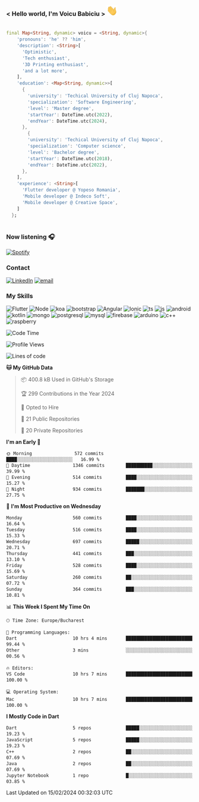 ### < Hello world, I'm **Voicu Babiciu** > <img src="https://raw.githubusercontent.com/ABSphreak/ABSphreak/master/gifs/Hi.gif" width="30px"/>

```dart

final Map<String, dynamic> voicu = <String, dynamic>{
    'pronouns': 'he' ?? 'him',
    'description': <String>[
      'Optimistic',
      'Tech enthusiast',
      '3D Printing enthusiast',
      'and a lot more',
    ],
    'education': <Map<String, dynamic>>[
      {
        'university': 'Techical University of Cluj Napoca',
        'specialization': 'Software Engineering',
        'level': 'Master degree',
        'startYear': DateTime.utc(2022),
        'endYear': DateTime.utc(2024),
      },
        {
        'university': 'Techical University of Cluj Napoca',
        'specialization': 'Computer science',
        'level': 'Bachelor degree',
        'startYear': DateTime.utc(2018),
        'endYear': DateTime.utc(2022),
      },
    ],
    'experience': <String>[
      'Flutter developer @ Yopeso Romania',
      'Mobile developer @ Indeco Soft',
      'Mobile developer @ Creative Space',
    ]
  };
  
```
### Now listening 🎧
[![Spotify](https://voicubabiciu.vercel.app/api/spotify)](https://open.spotify.com/user/vbfx10)

### Contact
[![LinkedIn](https://img.shields.io/badge/linkedin-0A66C2?style=for-the-badge&logo=linkedin&logoColor=white)](https://www.linkedin.com/in/voicu-b-b28860131/)
[![email](https://img.shields.io/badge/email%20me-EA4335?style=for-the-badge&logo=gmail&logoColor=white)](mailto:voicubabiciu@gmail.com)

### My Skills


![Flutter](https://img.shields.io/badge/flutter-02569B?style=for-the-badge&logo=flutter)
![Node](https://img.shields.io/badge/node.js-339933?style=for-the-badge&logo=node.js&logoColor=white)
![koa](https://img.shields.io/badge/Koa.js-404D59?style=for-the-badge)
![bootstrap](https://img.shields.io/badge/Bootstrap-563D7C?style=for-the-badge&logo=bootstrap&logoColor=white)
![Angular](https://img.shields.io/badge/angular-DD0031?style=for-the-badge&logo=angular&logoColor=white)
![Ionic](https://img.shields.io/badge/Ionic-3880FF?style=for-the-badge&logo=ionic&logoColor=white)
![ts](https://img.shields.io/badge/Typescript-3178C6?style=for-the-badge&logo=typescript&logoColor=white)
![js](https://img.shields.io/badge/javascript-F7DF1E?style=for-the-badge&logo=javascript&logoColor=black)
![android](https://img.shields.io/badge/Android-36f991?style=for-the-badge&logo=android&logoColor=black)
![kotlin](https://img.shields.io/badge/kotlin-0095D5?style=for-the-badge&logo=kotlin&logoColor=white)
![mongo](https://img.shields.io/badge/mongodb-47A248?style=for-the-badge&logo=mongodb&logoColor=white)
![postgresql](https://img.shields.io/badge/PostgreSQL-4169E1?style=for-the-badge&logo=PostgreSQL&logoColor=white)
![mysql](https://img.shields.io/badge/mysql-4479A1?style=for-the-badge&logo=MySQL&logoColor=white)
![firebase](https://img.shields.io/badge/firebase-FFCA28?style=for-the-badge&logo=firebase&logoColor=black)
![arduino](https://img.shields.io/badge/arduino-00979D?style=for-the-badge&logo=arduino&logoColor=white)
![c++](https://img.shields.io/badge/C++-00599C?style=for-the-badge&logo=Cplusplus&logoColor=white)
![raspberry](https://img.shields.io/badge/raspberrypi-A22846?style=for-the-badge&logo=raspberrypi&logoColor=white)

<!--START_SECTION:waka-->
![Code Time](http://img.shields.io/badge/Code%20Time-1%2C419%20hrs%2036%20mins-blue)

![Profile Views](http://img.shields.io/badge/Profile%20Views-0-blue)

![Lines of code](https://img.shields.io/badge/From%20Hello%20World%20I%27ve%20Written-21.2%20million%20lines%20of%20code-blue)

**🐱 My GitHub Data** 

> 📦 400.8 kB Used in GitHub's Storage 
 > 
> 🏆 299 Contributions in the Year 2024
 > 
> 💼 Opted to Hire
 > 
> 📜 21 Public Repositories 
 > 
> 🔑 20 Private Repositories 
 > 
**I'm an Early 🐤** 

```text
🌞 Morning                572 commits         ████░░░░░░░░░░░░░░░░░░░░░   16.99 % 
🌆 Daytime                1346 commits        ██████████░░░░░░░░░░░░░░░   39.99 % 
🌃 Evening                514 commits         ████░░░░░░░░░░░░░░░░░░░░░   15.27 % 
🌙 Night                  934 commits         ███████░░░░░░░░░░░░░░░░░░   27.75 % 
```
📅 **I'm Most Productive on Wednesday** 

```text
Monday                   560 commits         ████░░░░░░░░░░░░░░░░░░░░░   16.64 % 
Tuesday                  516 commits         ████░░░░░░░░░░░░░░░░░░░░░   15.33 % 
Wednesday                697 commits         █████░░░░░░░░░░░░░░░░░░░░   20.71 % 
Thursday                 441 commits         ███░░░░░░░░░░░░░░░░░░░░░░   13.10 % 
Friday                   528 commits         ████░░░░░░░░░░░░░░░░░░░░░   15.69 % 
Saturday                 260 commits         ██░░░░░░░░░░░░░░░░░░░░░░░   07.72 % 
Sunday                   364 commits         ███░░░░░░░░░░░░░░░░░░░░░░   10.81 % 
```


📊 **This Week I Spent My Time On** 

```text
🕑︎ Time Zone: Europe/Bucharest

💬 Programming Languages: 
Dart                     10 hrs 4 mins       █████████████████████████   99.44 % 
Other                    3 mins              ░░░░░░░░░░░░░░░░░░░░░░░░░   00.56 % 

🔥 Editors: 
VS Code                  10 hrs 7 mins       █████████████████████████   100.00 % 

💻 Operating System: 
Mac                      10 hrs 7 mins       █████████████████████████   100.00 % 
```

**I Mostly Code in Dart** 

```text
Dart                     5 repos             █████░░░░░░░░░░░░░░░░░░░░   19.23 % 
JavaScript               5 repos             █████░░░░░░░░░░░░░░░░░░░░   19.23 % 
C++                      2 repos             ██░░░░░░░░░░░░░░░░░░░░░░░   07.69 % 
Java                     2 repos             ██░░░░░░░░░░░░░░░░░░░░░░░   07.69 % 
Jupyter Notebook         1 repo              █░░░░░░░░░░░░░░░░░░░░░░░░   03.85 % 
```




 Last Updated on 15/02/2024 00:32:03 UTC
<!--END_SECTION:waka-->


